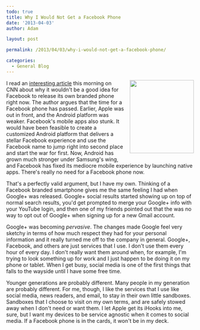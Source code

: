 ```yaml
---
todo: true
title: Why I Would Not Get a Facebook Phone
date: '2013-04-03'
author: Adam

layout: post

permalink: /2013/04/03/why-i-would-not-get-a-facebook-phone/

categories:
  - General Blog
---
```

<a href="http://45.55.182.154/wp-content/uploads/2013/04/wpid-Photo-Apr-4-2013-540-AM.jpg" target="_blank" style="clear: right; float: right; margin-bottom: 1em; margin-left: 1em;"><img src="http://45.55.182.154/wp-content/uploads/2013/04/wpid-Photo-Apr-4-2013-540-AM.jpg" id="blogsy-1365068904375.9639" class="alignright" width="172" height="196" alt="" /></a>

I read an [interesting
article](http://www.cnn.com/2013/03/29/tech/mobile/facebook-phone-mashable) this
morning on CNN about why it wouldn't be a good idea for Facebook to release its
own branded phone right now. The author argues that the time for a Facebook
phone has passed. Earlier, Apple was out in front, and the Android platform was
weaker. Facebook's mobile apps also stunk. It would have been feasible to create
a customized Android platform that delivers a stellar Facebook experience and
use the Facebook name to jump right into second place and start the war for
first. Now, Android has grown much stronger under Samsung's wing, and Facebook
has fixed its mediocre mobile experience by launching native apps. There's
really no need for a Facebook phone now.

That's a perfectly valid argument, but I have my own. Thinking of a Facebook
branded smartphone gives me the same feeling I had when Google+ was released.
Google+ social results started showing up on top of normal search results, you'd
get prompted to merge your Google+ info with your YouTube login, and then one of
my friends pointed out that the was no way to opt out of Google+ when signing up
for a new Gmail account.

Google+ was becoming _pervasive_. The changes made Google feel very sketchy in
terms of how much respect they had for your personal information and it really
turned me off to the company in general. Google+, Facebook, and others are just
services that I use. I don't use them every hour of every day. I don't really
want them around when, for example, I'm trying to look something up for work and
I just happen to be doing it on my phone or tablet. When I get busy, social
media is one of the first things that falls to the wayside until I have some
free time.

Younger generations are probably different. Many people in my generation are
probably different. For me, though, I like the services that I use like social
media, news readers, and email, to stay in their own little sandboxes. Sandboxes
that I choose to visit on my own terms, and are safely stowed away when I don't
need or want them. I let Apple get its iHooks into me, sure, but I want my
devices to be service agnostic when it comes to social media. If a Facebook
phone is in the cards, it won't be in my deck.

